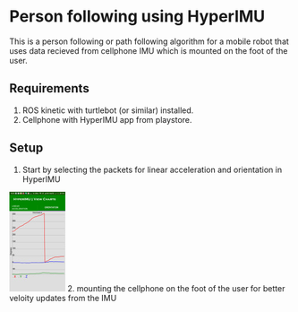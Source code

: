 # Person following using HyperIMU

This is a person following or path following algorithm for a mobile robot that uses data recieved from cellphone IMU which is mounted on the foot of the user.

## Requirements
1. ROS kinetic with turtlebot (or similar) installed.
2. Cellphone with HyperIMU app from playstore.

## Setup

1. Start by selecting the packets for linear acceleration and orientation in HyperIMU
<img src="https://github.com/DamAnirban/Person-Follow-using-HyperIMU/blob/master/img/img1.jpg">
2. mounting the cellphone on the foot of the user for better veloity updates from the IMU
